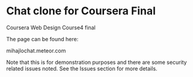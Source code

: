 # Chat clone for Coursera Final
Coursera Web Design Course4 final

The page can be found here: 

mihajlochat.meteor.com

Note that this is for demonstration purposes 
and there are some security related issues noted.
See the Issues section for more details.
